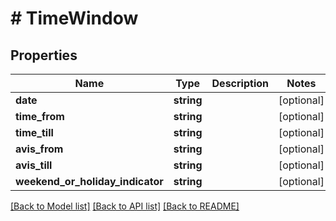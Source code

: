 # # TimeWindow

## Properties

Name | Type | Description | Notes
------------ | ------------- | ------------- | -------------
**date** | **string** |  | [optional]
**time_from** | **string** |  | [optional]
**time_till** | **string** |  | [optional]
**avis_from** | **string** |  | [optional]
**avis_till** | **string** |  | [optional]
**weekend_or_holiday_indicator** | **string** |  | [optional]

[[Back to Model list]](../../README.md#models) [[Back to API list]](../../README.md#endpoints) [[Back to README]](../../README.md)

